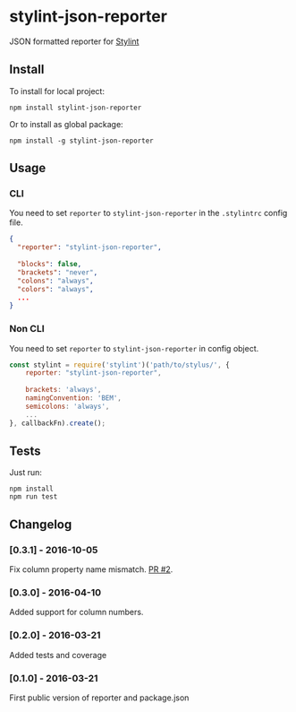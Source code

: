 # stylint-json-reporter
JSON formatted reporter for [Stylint](https://github.com/rossPatton/stylint)

## Install

To install for local project:

```
npm install stylint-json-reporter
```

Or to install as global package:

```
npm install -g stylint-json-reporter
```

## Usage

### CLI

You need to set `reporter` to `stylint-json-reporter` in the `.stylintrc` config file.

```json
{
  "reporter": "stylint-json-reporter",
  
  "blocks": false,
  "brackets": "never",
  "colons": "always",
  "colors": "always",
  ...
}
```

### Non CLI

You need to set `reporter` to `stylint-json-reporter` in config object.

```javascript
const stylint = require('stylint')('path/to/stylus/', {
    reporter: "stylint-json-reporter",
    
    brackets: 'always',
    namingConvention: 'BEM',
    semicolons: 'always',
    ...
}, callbackFn).create();
```

## Tests

Just run:

```
npm install
npm run test
```

## Changelog

### [0.3.1] - 2016-10-05

Fix column property name mismatch. [PR #2](https://github.com/sertae/stylint-json-reporter/pull/2).

### [0.3.0] - 2016-04-10

Added support for column numbers.

### [0.2.0] - 2016-03-21

Added tests and coverage

### [0.1.0] - 2016-03-21

First public version of reporter and package.json
